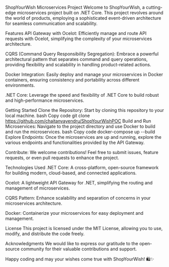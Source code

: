 ShopYourWish Microservices Project
Welcome to ShopYourWish, a cutting-edge microservices project built on .NET Core. This project revolves around the world of products, employing a sophisticated event-driven architecture for seamless communication and scalability.

Features
API Gateway with Ocelot: Efficiently manage and route API requests with Ocelot, simplifying the complexity of your microservices architecture.

CQRS (Command Query Responsibility Segregation): Embrace a powerful architectural pattern that separates command and query operations, providing flexibility and scalability in handling product-related actions.

Docker Integration: Easily deploy and manage your microservices in Docker containers, ensuring consistency and portability across different environments.

.NET Core: Leverage the speed and flexibility of .NET Core to build robust and high-performance microservices.

Getting Started
Clone the Repository: Start by cloning this repository to your local machine.
bash
Copy code
git clone https://github.com/chaitanyayendru/ShopYourWishPOC
Build and Run Microservices: Navigate to the project directory and use Docker to build and run the microservices.
bash
Copy code
docker-compose up --build
Explore Endpoints: Once the microservices are up and running, explore the various endpoints and functionalities provided by the API Gateway.

Contribute: We welcome contributions! Feel free to submit issues, feature requests, or even pull requests to enhance the project.

Technologies Used
.NET Core: A cross-platform, open-source framework for building modern, cloud-based, and connected applications.

Ocelot: A lightweight API Gateway for .NET, simplifying the routing and management of microservices.

CQRS Pattern: Enhance scalability and separation of concerns in your microservices architecture.

Docker: Containerize your microservices for easy deployment and management.

License
This project is licensed under the MIT License, allowing you to use, modify, and distribute the code freely.

Acknowledgments
We would like to express our gratitude to the open-source community for their valuable contributions and support.

Happy coding and may your wishes come true with ShopYourWish! 🛍️✨